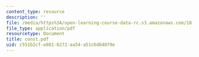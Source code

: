 ```yaml
---
content_type: resource
description: ''
file: /media/https%3A/open-learning-course-data-rc.s3.amazonaws.com/18-727-topics-in-algebraic-geometry-intersection-theory-on-moduli-spaces-spring-2006/c551b2cfe8816272aa54a51c6d04079e_const.pdf
file_type: application/pdf
resourcetype: Document
title: const.pdf
uid: c551b2cf-e881-6272-aa54-a51c6d04079e
---
```


